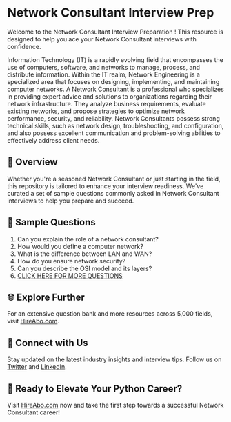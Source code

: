 # Network Consultant Interview Prep

Welcome to the Network Consultant Interview Preparation ! This resource is designed to help you ace your Network Consultant interviews with confidence.

Information Technology (IT) is a rapidly evolving field that encompasses the use of computers, software, and networks to manage, process, and distribute information. Within the IT realm, Network Engineering is a specialized area that focuses on designing, implementing, and maintaining computer networks. A Network Consultant is a professional who specializes in providing expert advice and solutions to organizations regarding their network infrastructure. They analyze business requirements, evaluate existing networks, and propose strategies to optimize network performance, security, and reliability. Network Consultants possess strong technical skills, such as network design, troubleshooting, and configuration, and also possess excellent communication and problem-solving abilities to effectively address client needs.

## 🚀 Overview

Whether you're a seasoned Network Consultant or just starting in the field, this repository is tailored to enhance your interview readiness. We've curated a set of sample questions commonly asked in Network Consultant interviews to help you prepare and succeed.

## 📝 Sample Questions

1. Can you explain the role of a network consultant?
2. How would you define a computer network?
3. What is the difference between LAN and WAN?
4. How do you ensure network security?
5. Can you describe the OSI model and its layers?
6. [CLICK HERE FOR MORE QUESTIONS](https://hireabo.com/job/0_1_13/Network%20Consultant)

## 🌐 Explore Further

For an extensive question bank and more resources across 5,000 fields, visit [HireAbo.com](https://www.hireabo.com).

## 📱 Connect with Us

Stay updated on the latest industry insights and interview tips. Follow us on [Twitter](https://twitter.com/hireabo) and [LinkedIn](https://www.linkedin.com/in/hire-abo-3609972a8/).

## 🚀 Ready to Elevate Your Python Career?

Visit [HireAbo.com](https://www.hireabo.com) now and take the first step towards a successful Network Consultant career!